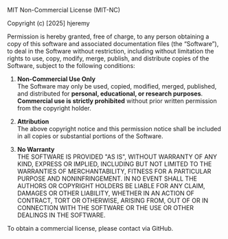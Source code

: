 MIT Non-Commercial License (MIT-NC)

Copyright (c) [2025] hjeremy

Permission is hereby granted, free of charge, to any person obtaining a copy of this software and associated documentation files (the “Software”), to deal in the Software without restriction, including without limitation the rights to use, copy, modify, merge, publish, and distribute copies of the Software, subject to the following conditions:

1. **Non-Commercial Use Only**  
   The Software may only be used, copied, modified, merged, published, and distributed for **personal, educational, or research purposes**.  
   **Commercial use is strictly prohibited** without prior written permission from the copyright holder.

2. **Attribution**  
   The above copyright notice and this permission notice shall be included in all copies or substantial portions of the Software.

3. **No Warranty**  
   THE SOFTWARE IS PROVIDED "AS IS", WITHOUT WARRANTY OF ANY KIND, EXPRESS OR IMPLIED, INCLUDING BUT NOT LIMITED TO THE WARRANTIES OF MERCHANTABILITY, FITNESS FOR A PARTICULAR PURPOSE AND NONINFRINGEMENT. IN NO EVENT SHALL THE AUTHORS OR COPYRIGHT HOLDERS BE LIABLE FOR ANY CLAIM, DAMAGES OR OTHER LIABILITY, WHETHER IN AN ACTION OF CONTRACT, TORT OR OTHERWISE, ARISING FROM, OUT OF OR IN CONNECTION WITH THE SOFTWARE OR THE USE OR OTHER DEALINGS IN THE SOFTWARE.

To obtain a commercial license, please contact via GitHub.
